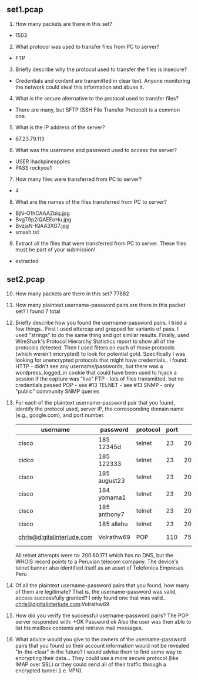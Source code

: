 set1.pcap
---------

1. How many packets are there in this set?
  * 1503
2. What protocol was used to transfer files from PC to server?
  * FTP
3. Briefly describe why the protocol used to transfer the files is insecure?
  * Credentials and content are transmitted in clear text.  Anyone monitoring the network could steal this information and abuse it.
4. What is the secure alternative to the protocol used to transfer files?
  * There are many, but SFTP (SSH File Transfer Protocol) is a common one.
5. What is the IP address of the server?
  * 67.23.79.113
6. What was the username and password used to access the server?
  * USER ihackpineapples
  * PASS rockyou1
7. How many files were transferred from PC to server?
  * 4
8. What are the names of the files transferred from PC to server?
  * BjN-O1hCAAAZbiq.jpg
  * BvgT9p2IQAEEoHu.jpg
  * BvzjaN-IQAA3XG7.jpg
  * smash.txt
9. Extract all the files that were transferred from PC to server. These files must be part of your submission!
  * extracted


set2.pcap
---------

10. How many packets are there in this set?
	77882
11. How many plaintext username-password pairs are there in this packet set?
	I found 7 total
12. Briefly describe how you found the username-password pairs.
	I tried a few things..  First I used ettercap and grepped for variants of pass.   I used "strings" to do the same thing and got similar results.  	Finally, used WireShark's Protocol Hierarchy Statistics report to show all of the protocols detected.  Then I used filters on each of those protocols (which weren't encrypted) to look for potential gold.  Specifically I was looking for unencrypted protocols that might have credentials..   I found:
	HTTP - didn't see any username/passwords, but there was a wordpress_logged_in cookie that could have been used to hijack a session if the capture was "live"
	FTP - lots of files transmitted, but no credentials passed
	POP - see #13
	TELNET - see #13
	SNMP - only "public" community SNMP queries
13. For each of the plaintext username-password pair that you found, identify the protocol used, server IP, the corresponding domain name (e.g., google.com), and port number.


	username | password | protocol | port | ip | domain 
	--------|--------|--------|----|---|------
	cisco | 185 12345d | telnet | 23 | 200.60.17.1 | unknown
	cidco | 185 122333 | telnet | 23 | 200.60.17.1 | unknown
	cisco | 185 august23 | telnet | 23|200.60.17.1 | unknown
	cisco | 184 yomama1 | telnet|23|200.60.17.1 | unknown
	cisco | 185 anthony7 | telnet | 23 | 200.60.17.1 | unknown
	cisco | 185 allahu | telnet | 23 | 200.60.17.1 | unknown
	chris@digitalinterlude.com | Volrathw69 | POP | 110 | 75.126.75.131 | mail.si-sv3231.com
	All telnet attempts were to: 200.60.17.1 which has no DNS, but the WHOIS record points to a Peruvian telecom company.  The device's telnet banner also identified itself as an asset of Telefonica Empresas Peru
14. Of all the plaintext username-password pairs that you found, how many of them are legitimate? That is, the username-password was valid, access successfully granted?
	I only found one that was valid..  chris@digitalinterlude.com:Volrathw69
15. How did you verify the successful username-password pairs?
	The POP server responded with:
	+OK Password ok
	Also the user was then able to list his mailbox contents and retrieve mail messages.
16. What advice would you give to the owners of the username-password pairs that you found so their account information would not be revealed "in-the-clear" in the future?
	I would advise them to find some way to encrypting their data...   They could use a more secure protocol (like IMAP over SSL) or they could send all of their traffic through a encrypted tunnel (i.e. VPN).  


